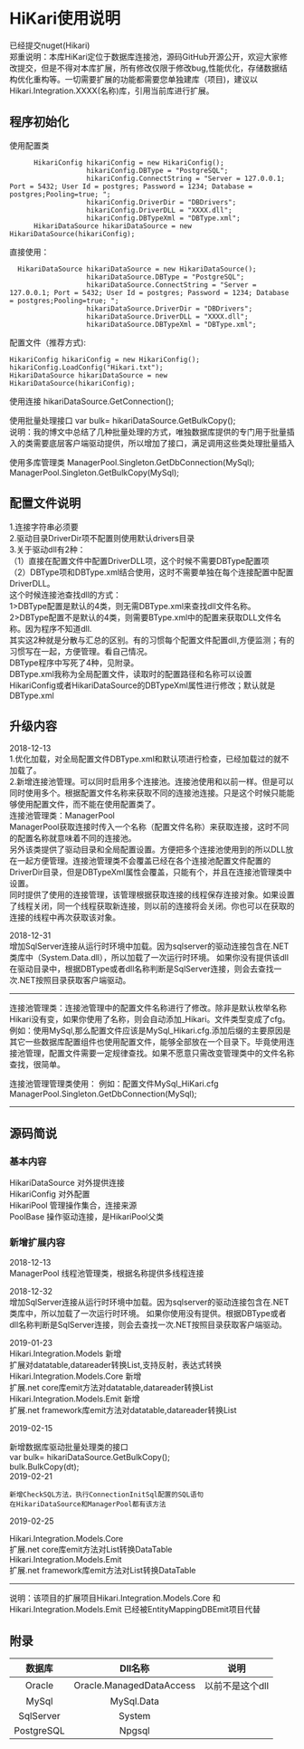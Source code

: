    # HiKari使用说明
已经提交nuget(Hikari)   
郑重说明：本库HiKari定位于数据库连接池，源码GitHub开源公开，欢迎大家修改提交，但是不得对本库扩展，所有修改仅限于修改bug,性能优化，存储数据结构优化重构等。一切需要扩展的功能都需要您单独建库（项目)，建议以Hikari.Integration.XXXX(名称)库，引用当前库进行扩展。
## 程序初始化
  使用配置类
```
      HikariConfig hikariConfig = new HikariConfig();
                   hikariConfig.DBType = "PostgreSQL";
                   hikariConfig.ConnectString = "Server = 127.0.0.1; Port = 5432; User Id = postgres; Password = 1234; Database =      postgres;Pooling=true; ";
                   hikariConfig.DriverDir = "DBDrivers";
                   hikariConfig.DriverDLL = "XXXX.dll";
                   hikariConfig.DBTypeXml = "DBType.xml";
      HikariDataSource hikariDataSource = new HikariDataSource(hikariConfig);
```
直接使用：
```
  HikariDataSource hikariDataSource = new HikariDataSource();
                   hikariDataSource.DBType = "PostgreSQL";
                   hikariDataSource.ConnectString = "Server = 127.0.0.1; Port = 5432; User Id = postgres; Password = 1234; Database = postgres;Pooling=true; ";
                   hikariDataSource.DriverDir = "DBDrivers";
                   hikariDataSource.DriverDLL = "XXXX.dll";
                   hikariDataSource.DBTypeXml = "DBType.xml";
```
配置文件（推荐方式):

```
HikariConfig hikariConfig = new HikariConfig();
hikariConfig.LoadConfig("Hikari.txt");
HikariDataSource hikariDataSource = new HikariDataSource(hikariConfig);

```
使用连接
hikariDataSource.GetConnection();  

使用批量处理接口
var bulk= hikariDataSource.GetBulkCopy();  
说明：我的博文中总结了几种批量处理的方式，唯独数据库提供的专门用于批量插入的类需要底层客户端驱动提供，所以增加了接口，满足调用这些类处理批量插入  

使用多库管理类
ManagerPool.Singleton.GetDbConnection(MySql); 
ManagerPool.Singleton.GetBulkCopy(MySql);  

## 配置文件说明
1.连接字符串必须要  
2.驱动目录DriverDir项不配置则使用默认drivers目录  
3.关于驱动dll有2种：  
  （1）直接在配置文件中配置DriverDLL项，这个时候不需要DBType配置项  
  （2）DBType项和DBType.xml结合使用，这时不需要单独在每个连接配置中配置DriverDLL。  
      这个时候连接池查找dll的方式：  
      1>DBType配置是默认的4类，则无需DBType.xml来查找dll文件名称。  
      2>DBType配置不是默认的4类，则需要BType.xml中的配置来获取DLL文件名称。因为程序不知道dll.  
       其实这2种就是分散与汇总的区别。有的习惯每个配置文件配置dll,方便监测；有的习惯写在一起，方便管理。看自己情况。  
       DBType程序中写死了4种，见附录。  
 DBType.xml我称为全局配置文件，读取时的配置路径和名称可以设置HikariConfig或者HikariDataSource的DBTypeXml属性进行修改；默认就是DBType.xml
## 升级内容
2018-12-13  
1.优化加载，对全局配置文件DBType.xml和默认项进行检查，已经加载过的就不加载了。  
2.新增连接池管理。可以同时启用多个连接池。连接池使用和以前一样。但是可以同时使用多个。根据配置文件名称来获取不同的连接池连接。只是这个时候只能能够使用配置文件，而不能在使用配置类了。  
连接池管理类：ManagerPool  
ManagerPool获取连接时传入一个名称（配置文件名称）来获取连接，这时不同的配置名称就意味着不同的连接池。  
另外该类提供了驱动目录和全局配置设置。方便把多个连接池使用到的所以DLL放在一起方便管理。连接池管理类不会覆盖已经在各个连接池配置文件配置的DriverDir目录，但是DBTypeXml属性会覆盖，只能有个，并且在连接池管理类中设置。  
同时提供了使用的连接管理，该管理根据获取连接的线程保存连接对象。如果设置了线程关闭，同一个线程获取新连接，则以前的连接将会关闭。你也可以在获取的连接的线程中再次获取该对象。  
  
2018-12-31  
增加SqlServer连接从运行时环境中加载。因为sqlserver的驱动连接包含在.NET类库中（System.Data.dll），所以加载了一次运行时环境。
如果你没有提供该dll在驱动目录中，根据DBType或者dll名称判断是SqlServer连接，则会去查找一次.NET按照目录获取客户端驱动。

--------------------------------------------------------------------------------------------------------

连接池管理类：连接池管理中的配置文件名称进行了修改。除非是默认枚举名称Hikari没有变，如果你使用了名称，则会自动添加_Hikari。文件类型变成了cfg。例如：使用MySql,那么配置文件应该是MySql_Hikari.cfg.添加后缀的主要原因是其它一些数据库配置组件也使用配置文件，能够全部放在一个目录下。毕竟使用连接池管理，配置文件需要一定规律查找。如果不愿意只需改变管理类中的文件名称查找，很简单。  

连接池管理管理类使用：
例如：配置文件MySql_HiKari.cfg  
ManagerPool.Singleton.GetDbConnection(MySql);

-------------------------------------------------------------------------------------------------------


## 源码简说
### 基本内容
HikariDataSource 对外提供连接  
HikariConfig 对外配置  
HikariPool 管理操作集合，连接来源  
PoolBase 操作驱动连接，是HikariPool父类  
### 新增扩展内容
2018-12-13  
ManagerPool 线程池管理类，根据名称提供多线程连接  

2018-12-32  
增加SqlServer连接从运行时环境中加载。因为sqlserver的驱动连接包含在.NET类库中，所以加载了一次运行时环境。
如果你使用没有提供。根据DBType或者dll名称判断是SqlServer连接，则会去查找一次.NET按照目录获取客户端驱动。  

2019-01-23  
Hikari.Integration.Models 新增  
     扩展对datatable,datareader转换List<T>,支持反射，表达式转换    
Hikari.Integration.Models.Core 新增   
     扩展.net core库emit方法对datatable,datareader转换List<T>  
Hikari.Integration.Models.Emit 新增   
     扩展.net framework库emit方法对datatable,datareader转换List<T>  
 
2019-02-15

 新增数据库驱动批量处理类的接口  
           var bulk=   hikariDataSource.GetBulkCopy();  
            bulk.BulkCopy(dt);    
2019-02-21  

    新增CheckSQL方法，执行ConnectionInitSql配置的SQL语句
    在HikariDataSource和ManagerPool都有该方法  
	
2019-02-25  

Hikari.Integration.Models.Core    
      扩展.net core库emit方法对List<T>转换DataTable  
Hikari.Integration.Models.Emit   
      扩展.net framework库emit方法对List<T>转换DataTable   
	
----------------------------------------------------------------
说明：该项目的扩展项目Hikari.Integration.Models.Core 和Hikari.Integration.Models.Emit  已经被EntityMappingDBEmit项目代替

## 附录
|数据库	|Dll名称|说明|
|:-------:|:------:|:-----:|
|Oracle	|Oracle.ManagedDataAccess	|以前不是这个dll|
|MySql	|MySql.Data| 
|SqlServer|System| |
|PostgreSQL|Npgsql||
